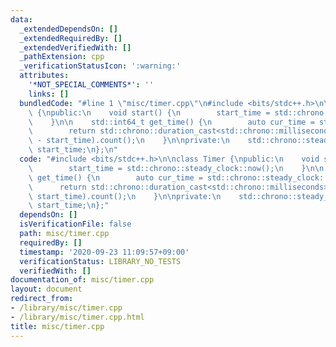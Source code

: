 ```yaml
---
data:
  _extendedDependsOn: []
  _extendedRequiredBy: []
  _extendedVerifiedWith: []
  _pathExtension: cpp
  _verificationStatusIcon: ':warning:'
  attributes:
    '*NOT_SPECIAL_COMMENTS*': ''
    links: []
  bundledCode: "#line 1 \"misc/timer.cpp\"\n#include <bits/stdc++.h>\n\nclass Timer\
    \ {\npublic:\n    void start() {\n        start_time = std::chrono::steady_clock::now();\n\
    \    }\n\n    std::int64_t get_time() {\n        auto cur_time = std::chrono::steady_clock::now();\n\
    \        return std::chrono::duration_cast<std::chrono::milliseconds>(cur_time\
    \ - start_time).count();\n    }\n\nprivate:\n    std::chrono::steady_clock::time_point\
    \ start_time;\n};\n"
  code: "#include <bits/stdc++.h>\n\nclass Timer {\npublic:\n    void start() {\n\
    \        start_time = std::chrono::steady_clock::now();\n    }\n\n    std::int64_t\
    \ get_time() {\n        auto cur_time = std::chrono::steady_clock::now();\n  \
    \      return std::chrono::duration_cast<std::chrono::milliseconds>(cur_time -\
    \ start_time).count();\n    }\n\nprivate:\n    std::chrono::steady_clock::time_point\
    \ start_time;\n};"
  dependsOn: []
  isVerificationFile: false
  path: misc/timer.cpp
  requiredBy: []
  timestamp: '2020-09-23 11:09:57+09:00'
  verificationStatus: LIBRARY_NO_TESTS
  verifiedWith: []
documentation_of: misc/timer.cpp
layout: document
redirect_from:
- /library/misc/timer.cpp
- /library/misc/timer.cpp.html
title: misc/timer.cpp
---
```


